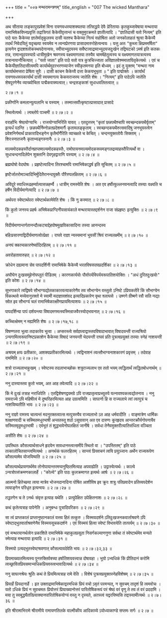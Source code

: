 +++
title = "००७ मन्थरामन्त्रणम्"
title_english = "007 The wicked Manthara"

+++


अथ सीताया लङ्कापुरप्रवेशं विना रावणवधस्याशक्यतया तत्सिद्धये देवैः
प्रेरितायाः कृतकुब्जावेषाया मन्थराया रामाभिषेकविघ्नप्रवृत्तिं
तद्रात्रिगतं कैकेयीवृत्तान्तं च वक्तुमुपक्रमते ज्ञातीत्यादि ।
"ज्ञातिदासी यतो नित्यम्" इति पाठे यतः कैकेय्या ज्ञातेर्मातृकुलस्य दासी
यतश्च कैकेय्या नित्यं सहोषिता अतो जनकोलाहलं श्रुत्वा कैकेय्यै तदर्थं
निवेदयितुं यदृच्छया स्वयमेव न त्वन्यप्रेरणया प्रासादमारुरोहेत्यन्वयः ।
यत्तु अतः "कुब्जा क्षिप्रममर्षिता" इत्यनेन द्वादशश्लोकस्थपदेनान्वयः,
स्वीयाभ्युदयस्य सर्वेष्टत्वाद्रामाभ्युदयजदुःखेन तद्विघटको ऽमर्ष इति कतकः
तन्न, रामाभ्युदयस्याग्रे धात्रीमुखेन श्रवणस्य वक्ष्यमाणतया तस्यैव
चामर्षहेतुत्वस्य च वक्ष्यमाणतयात्रत्यस्य तत्रान्वयानौचित्यात् । "यतो
जाता" इति पाठे यतो यत्र कुत्रचिज्जाता अविज्ञातवेश्ममातापितृकेत्यर्थः ।
एवं च कैकेयीज्ञातिदासीत्वमपि कार्यार्थमुदरभरणव्याजेन स्वीकृतमनया इति
बोध्यम् । इदं तु युक्तम् "मन्थरा नाम कार्यार्थमप्सरा प्रेषिता सुरैः ।
दासी काचन कैकेय्यै दत्ता केकयभूभृता  ॥ " इति पाद्मोक्तेः । कार्यार्थं
रावणवधरूपकार्यार्थं दासी स्वयमागत्य केकयराजस्य जातेति शेषः । "नित्यम्"
इति पाठेऽपि जातेति शेषपूरणेनैव व्याख्योचिता पाद्मैकवाक्यत्वात्।
चन्द्रसङ्काशं सुधाधवलितत्वात्  ॥   

२।७।१  ॥   

प्रकीर्णानि कमलान्युत्पलानि च यस्याम् । तस्मात्सर्वोत्कृष्टात्प्रासादात्
प्रासादे  

स्थित्वेत्यर्थः । ल्यब्लोपे पञ्चमी  ॥  २।७।२  ॥   

  

वरार्हाभिः श्रेष्ठयोग्याभिः । राजयोग्याभिरिति यावत् । एतदुत्तरम् "कृतां
छन्नपथैश्चापि स्वच्छन्दकपथैर्वृताम्" इत्यर्धं पठन्ति ।
छन्नपथैर्निम्नोन्नतप्रदेशमार्गैः कृतामलङ्कृताम् ।
स्वच्छन्दकपथैरुत्सवादिषु जनभूयस्त्वेन प्रवेशनिर्गमार्थं प्राकारादिभङ्गेन
कृतैर्मार्गैरिति व्याचक्षते च केचित् । चन्दनयुक्ततोयैः सिक्ताम् ।
शिरःस्नातजनैः कृताभ्यङ्गस्नानैः  ॥  २।७।३  ॥   

  

माल्यमोदकहस्तैर्दानप्राप्तमाल्यमोदकहस्तैः,
रामोपायनमाल्यमोदकरूपमङ्गलद्रव्याहस्तैरित्यर्थो वा । सुधाचन्दनादिलेपेन
शुक्लानि देवगृहद्वाराणि यस्याम्  ॥  २।७।४  ॥   

  

ब्रह्मघोषो वेदघोषः । प्रहृष्टेत्यादिना तिरश्चामपि रामाभिषेकाद्धर्ष इति
सूचितम्  ॥  २।७।५  ॥   

  

हृष्टैर्जातरोमाञ्चादिभिर्मुदितैरानन्दयुक्तैः पौरैरुपलक्षिताम्  ॥  २।७।६
 ॥   

  

अविदूरे स्वाधिरूढहर्म्यात्यासन्नहर्म्यै । धात्रीम् रामस्येति शेषः । अत
एव हर्षोत्फुल्लनयनत्वादि तस्याः वक्ष्यति च हर्षेण विदीर्यमाणेत्यादि  ॥ 
२।७।७  ॥   

  

अर्थपरा स्वेष्टार्थपरा स्वेष्टार्थकामेवेति शेषः । किं नु कस्मात्  ॥ 
२।७।८  ॥   

  

किं कुतो जनस्य प्रहर्षः अभिषेकप्राग्दिनीयसायंकाले मन्थरायास्तद्दर्शनेन
राजा संप्रहृष्टः इत्युक्तिः  ॥  २।७।९  ॥   

  

विदीर्यमाणान्तर्गतानन्दौत्कट्याद्देहपोषमुखविकासादिना तस्या आनन्दस्य  

बहिःप्रसारणाद्विदीर्यमाणत्वोत्प्रेक्षा । राघवे राज्ञा न्यस्यमानां भूयसीं
श्रियं राज्यलक्ष्मीम्  ॥  २।७।१०  ॥   

  

अनघं क्काप्यकारणेर्ष्यादिरहितम्  ॥  २।७।११  ॥   

  

अवरोहतावारुहत्  ॥  २।७।१२  ॥   

  

क्रोधेन दह्यमाना सेव पापदर्शिनी रामाभिषेके कैकेय्यै भरतविषयपापप्रदर्शिका
 ॥  २।७।१३  ॥   

  

अघौघेन दुःखसमूहेनोपप्लुतं पीडितम् । कारणकार्ययोः
पौर्वापर्यविपर्ययरूपातिशयोक्तिः । "अधं दुरितदुःखयोः" इति कोशः  ॥  २।७।१४
 ॥   

  

सुभगाकारे त्वद्विषये सौभाग्यद्योतकाकारवत्याकारेणैव तव सौभाग्येन वस्तुतो
ऽनिष्टे ऽप्रियकर्तरि किं सौभाग्येन विकत्थसे मय्येवानुरक्तो मे स्वामी
मदाज्ञावशंवद इत्यादिप्रकारेण वृथा श्लाघसे । उष्णगे ग्रीष्मगे रवौ सति
नद्याः स्रोत इव सौभाग्यं चलं रामाभिषेकात्क्षीणप्रायमित्याशयः  ॥  २।७।१५
 ॥   

  

पापदर्शिन्या पापं दर्शयन्त्या विषादमगमत्स्वस्मिन्राजवैरस्योद्भावनात्  ॥ 
२।७।१६  ॥   

  

कच्चित्क्षेमम् न मह्यमिति शेषः  ॥  २।७।१७,१८  ॥   

  

विषण्णतरा भूत्वा तदाकारेव भूत्वा । अप्सरस्त्वे
सर्वज्ञत्वाद्वास्तवविषादाभावात् विषादयन्ती राज्यश्रियो
ऽन्यगामित्वरूपानिष्टप्रकाशेन कैकेय्या विषादं जनयन्ती भेदयन्ती राघवं
प्रति पुत्रत्वप्रयुक्तं तस्याः स्नेहं नाशयन्ती  ॥  २।७।१९  ॥   

  

अश्रयम् क्षयः प्रतीकारः, अशक्यप्रतीकारमित्यर्थः । त्वद्विनाशनं
त्वत्सौभाग्यनाशकारणं प्रवृत्तम् । तदेवाह राममिति  ॥  २।७।२०  ॥   

  

शत्रो राज्यलाभाहुःखम् । स्वेष्टस्य तदलाभाच्छोकः शत्रुराज्यलाभ एव ततो
भयम् त्वद्धितार्थं त्वद्धितबोधनार्थम्  ॥  २।७।२१  ॥   

  

ननु दास्यास्तव कुतो भयम्, अत आह तवेत्यादि  ॥  २।७।२२  ॥   

  

किं मे दुःखं तत्राह नराधिपेति । एतद्विशेषणद्वयमग्रे ऽपि
राजप्रातृत्वाप्रच्युतये यत्नावश्यकत्वद्योतनाय । ननु रामराज्ये ऽपि
महिषीत्वं मे दुष्परिहरमित्यत आह उग्रत्वमिति । सापत्नो हि स राज्यलाभे
त्वां त्वत्पुत्रं च नाशयिष्यतीति भावः  ॥  २।७।२३  ॥   

  

ननु राज्ञो रामस्य चात्यन्तं मदनुरक्तत्वात्स मत्पुत्रस्यैव राज्यलाभो ऽत
आह धर्मवादीति । वाङ्मात्रेण धार्मिकः श्लक्षणवादी च सस्मितमधुरभाषी
अन्ततस्तु शठो ऽसूयावान् अत एव दारुणः कूरहृदय आन्तरक्रौर्यगोपनायैव
सस्मितमृदुमधुरभाषी । एवंभूतं तं शुद्धभावेनोपलक्षितं जानीषे । सर्वधा
तेनैवमुक्तरीत्यातिसंधिता वञ्चिता  

असीति शेषः  ॥  २।७।२४  ॥   

  

उपस्थितः कौसल्यार्थसाधने हृदयेन सावधानस्त्वत्समीपे स्थितो वा ।
"उपस्तितम्" इति पाठे तत्कालोचितसान्त्वमित्यर्थः । अनर्थकं फलरहितम् ।
सान्त्वं प्रियवचनं त्वयि प्रयुञ्जानः अर्थेन राज्यरूपेण कौसल्यामेव
योजयिष्यति  ॥  २।७।२५ ॥   

  

कौसल्यार्थप्रायणार्थमेव तोनोपायान्तरमप्यनुष्ठितमित्याह अपवाह्येति ।
उद्वास्येत्यर्थः । काल्ये ऽन्यत्रोपसंक्रमणकालार्हे । "कोल्ये" इति पाठः
कुलक्रमागत इत्यर्थः आर्षः  ॥  २।७।२६  ॥   

  

आत्मनो हितेच्छया त्वया मात्रेव भोजनदानादिना पोषित आशीविष इव क्रूरः
शत्रुः पतिप्रवादेन प्रतिव्यपदेशेन त्वयाङ्गेन परिधृत इत्यन्वयः  ॥  २।७।२७
 ॥   

  

तद्धरणेन च ते ऽनर्थः संवृत्त इत्याह यथेति । प्रत्युपेक्षित उपेक्षितनाशः
 ॥  २।७।२८  ॥   

  

कथं कृतेत्यत्राह पापेनेति । अनुबन्धः पुत्रादिपरिकरः  ॥  २।७।२९  ॥   

  

सा त्वं प्राप्तकालं प्राप्तानुष्ठानकालं यत्तव हितं तत्कुरु ।
विस्मयदर्शने ऽतिदुःखजनकवार्ताश्रवणे ऽपि स्वेष्टाद्भुतवार्ताश्रवणेनैव
विस्मयसूचकदर्शने । एवं विस्मयं हित्वा स्वेष्टं विभावयेति तात्पर्यम्  ॥ 
२।७।३०  ॥   

  

एवं मन्थरयानर्थत्वेन प्रकाशिते रामाभिषेके महाकुलप्रसूता निसर्गकल्याणगुणा
सर्वथा तं स्वेष्टार्थमेव मन्यते स्मेत्याह मन्थराया इत्यादि  ॥  २।७।३१
 ॥   

  

विस्मयो ऽत्यद्भुतस्वेष्टश्रवणात् कौसल्यावदेवेति भावः  ॥  २।७।३२,३३  ॥   

  

प्रियमाख्यातमित्यस्य पुनरुक्तिर्वक्त्र्या हर्षातिशयवत्त्वान्न दोषावहा ।
भूयो ऽभ्यधिकं किं प्रीतिदानं करोमि
त्वच्छ्रावितप्रियसमाभ्यधिकप्रियवस्त्वभावादित्यर्थः  ॥  २।७।३४  ॥   

  

ननु सापत्नश्रेयः श्रुतिः कथं ते प्रियमित्यत्राह रामे वेति । विशेषं
पुत्रत्वप्रयुक्तस्नेहविशेषम्  ॥  २।७।३५  ॥   

  

प्रियार्हे प्रियदानार्हे । इत उक्ताद्रामाभिषेकाद्वरमधिकं प्रियं वचो
ऽमृतं परमन्यत्, न सुवचम् तादृशं हि त्वमवोचः । यतो ऽधिकं प्रियं न सुवचमतः
प्रियोत्तरं प्रियाख्यानोत्तरं पारितोषिकरूपं परं श्रेष्ठं वरं वृणु ते तव
तं वरं प्रददामि । मया तु स्वबुद्ध्यैतत्प्रियाक्यानपारितोषिकयोग्यं वस्तु
न दृस्यते, अतस्त्वं यद्वरयिष्यसि तद्दास्यामीत्यर्थः  ॥  २।७।३६  ॥   

  

इति श्रीरामाभिरामे श्रीरामीये रामायणतिलके वाल्मीकीय आदिकाव्ये
ऽयोध्याकाण्डे सप्तमः सर्गः  ॥  २।७  ॥   

  

  


